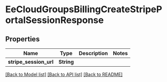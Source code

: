 # EeCloudGroupsBillingCreateStripePortalSessionResponse

## Properties

Name | Type | Description | Notes
------------ | ------------- | ------------- | -------------
**stripe_session_url** | **String** |  | 

[[Back to Model list]](../README.md#documentation-for-models) [[Back to API list]](../README.md#documentation-for-api-endpoints) [[Back to README]](../README.md)


